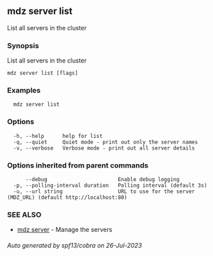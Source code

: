 ## mdz server list

List all servers in the cluster

### Synopsis

List all servers in the cluster

```
mdz server list [flags]
```

### Examples

```
  mdz server list
```

### Options

```
  -h, --help      help for list
  -q, --quiet     Quiet mode - print out only the server names
  -v, --verbose   Verbose mode - print out all server details
```

### Options inherited from parent commands

```
      --debug                       Enable debug logging
  -p, --polling-interval duration   Polling interval (default 3s)
  -u, --url string                  URL to use for the server (MDZ_URL) (default http://localhost:80)
```

### SEE ALSO

* [mdz server](mdz_server.md)	 - Manage the servers

###### Auto generated by spf13/cobra on 26-Jul-2023

